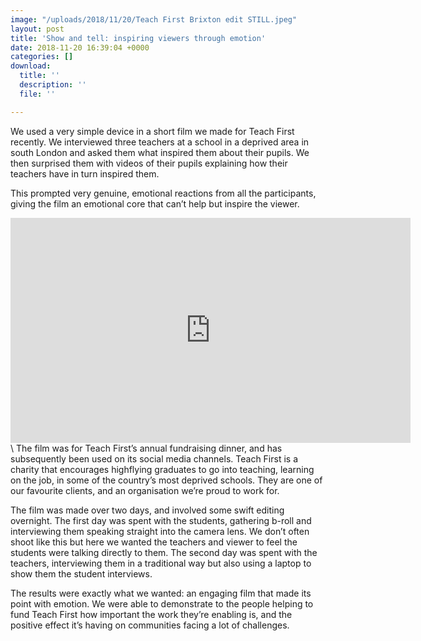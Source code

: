 ```yaml
---
image: "/uploads/2018/11/20/Teach First Brixton edit STILL.jpeg"
layout: post
title: 'Show and tell: inspiring viewers through emotion'
date: 2018-11-20 16:39:04 +0000
categories: []
download:
  title: ''
  description: ''
  file: ''

---
```

We used a very simple device in a short film we made for Teach First recently. We interviewed three teachers at a school in a deprived area in south London and asked them what inspired them about their pupils. We then surprised them with videos of their pupils explaining how their teachers have in turn inspired them.

This prompted very genuine, emotional reactions from all the participants, giving the film an emotional core that can’t help but inspire the viewer.
<iframe src="https://player.vimeo.com/video/273661123" width="640" height="360" frameborder="0" webkitallowfullscreen mozallowfullscreen allowfullscreen></iframe>\
The film was for Teach First’s annual fundraising dinner, and has subsequently been used on its social media channels. Teach First is a charity that encourages highflying graduates to go into teaching, learning on the job, in some of the country’s most deprived schools. They are one of our favourite clients, and an organisation we’re proud to work for.

The film was made over two days, and involved some swift editing overnight. The first day was spent with the students, gathering b-roll and interviewing them speaking straight into the camera lens. We don’t often shoot like this but here we wanted the teachers and viewer to feel the students were talking directly to them. The second day was spent with the teachers, interviewing them in a traditional way but also using a laptop to show them the student interviews.

The results were exactly what we wanted: an engaging film that made its point with emotion. We were able to demonstrate to the people helping to fund Teach First how important the work they’re enabling is, and the positive effect it’s having on communities facing a lot of challenges.